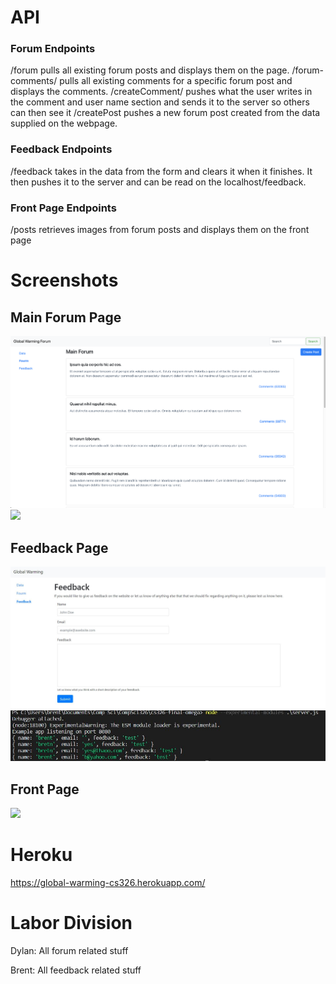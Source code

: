 # API 

### Forum Endpoints
/forum pulls all existing forum posts and displays them on the page.
/forum-comments/<forumIDNum> pulls all existing comments for a specific forum post and displays the comments.
/createComment/<fourmIDNum> pushes what the user writes in the comment and user name section and sends it to the server so others can then see it
/createPost pushes a new forum post created from the data supplied on the webpage.
  
### Feedback Endpoints
/feedback takes in the data from the form and clears it when it finishes. It then pushes it to the server and can be read on the localhost/feedback.

### Front Page Endpoints
/posts retrieves images from forum posts and displays them on the front page

# Screenshots
## Main Forum Page
![](MainForum2.png)
![](Comments.png)

## Feedback Page
![](feedback-page.JPG)
![](feedback-in-console.JPG)

## Front Page
![](front-page.JPG)

# Heroku
https://global-warming-cs326.herokuapp.com/

# Labor Division
Dylan: All forum related stuff

Brent: All feedback related stuff
